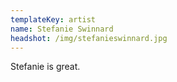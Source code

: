 ```yaml
---
templateKey: artist
name: Stefanie Swinnard
headshot: /img/stefanieswinnard.jpg
---
```

Stefanie is great.
